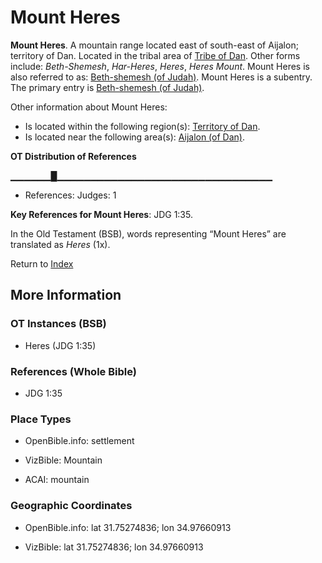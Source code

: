 # Mount Heres
**Mount Heres**. 
A mountain range located east of south-east of Aijalon; territory of Dan. 
Located in the tribal area of [Tribe of Dan](../../../groups/md/acai/Dan.md). 
Other forms include: 
*Beth-Shemesh*, *Har-Heres*, *Heres*, *Heres Mount*. 
Mount Heres is also referred to as: 
[Beth-shemesh (of Judah)](Beth-shemesh.md). 
Mount Heres is a subentry. The primary entry is 
[Beth-shemesh (of Judah)](Beth-shemesh.md). 




Other information about Mount Heres:


* Is located within the following region(s): 
[Territory of Dan](TerritoryOfDan.md). 
* Is located near the following area(s): 
[Aijalon (of Dan)](Aijalon.md). 


**OT Distribution of References**

▁▁▁▁▁▁█▁▁▁▁▁▁▁▁▁▁▁▁▁▁▁▁▁▁▁▁▁▁▁▁▁▁▁▁▁▁▁▁
* References: Judges: 1



**Key References for Mount Heres**: 
JDG 1:35. 


In the Old Testament (BSB), words representing “Mount Heres” are translated as 
*Heres* (1x). 




Return to [Index](00-Index.md)

## More Information

### OT Instances (BSB)

* Heres (JDG 1:35)



### References (Whole Bible)

* JDG 1:35


### Place Types

* OpenBible.info: settlement

* VizBible: Mountain

* ACAI: mountain



### Geographic Coordinates

* OpenBible.info: lat 31.75274836; lon 34.97660913

* VizBible: lat 31.75274836; lon 34.97660913




